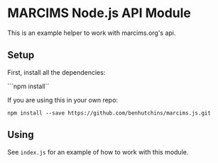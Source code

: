 # MARCIMS Node.js API Module

This is an example helper to work with marcims.org's api.

## Setup

First, install all the dependencies:

```npm install``


If you are using this in your own repo:

```npm install --save https://github.com/benhutchins/marcims.js.git```

## Using

See `index.js` for an example of how to work with this module.


